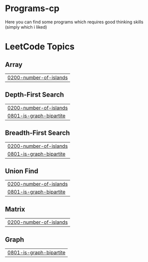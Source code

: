 # Programs-cp
Here you can find some programs which requires good thinking skills (simply which i liked)

<!---LeetCode Topics Start-->
# LeetCode Topics
## Array
|  |
| ------- |
| [0200-number-of-islands](https://github.com/priyanshu-singh18/Programs-cp/tree/master/0200-number-of-islands) |
## Depth-First Search
|  |
| ------- |
| [0200-number-of-islands](https://github.com/priyanshu-singh18/Programs-cp/tree/master/0200-number-of-islands) |
| [0801-is-graph-bipartite](https://github.com/priyanshu-singh18/Programs-cp/tree/master/0801-is-graph-bipartite) |
## Breadth-First Search
|  |
| ------- |
| [0200-number-of-islands](https://github.com/priyanshu-singh18/Programs-cp/tree/master/0200-number-of-islands) |
| [0801-is-graph-bipartite](https://github.com/priyanshu-singh18/Programs-cp/tree/master/0801-is-graph-bipartite) |
## Union Find
|  |
| ------- |
| [0200-number-of-islands](https://github.com/priyanshu-singh18/Programs-cp/tree/master/0200-number-of-islands) |
| [0801-is-graph-bipartite](https://github.com/priyanshu-singh18/Programs-cp/tree/master/0801-is-graph-bipartite) |
## Matrix
|  |
| ------- |
| [0200-number-of-islands](https://github.com/priyanshu-singh18/Programs-cp/tree/master/0200-number-of-islands) |
## Graph
|  |
| ------- |
| [0801-is-graph-bipartite](https://github.com/priyanshu-singh18/Programs-cp/tree/master/0801-is-graph-bipartite) |
<!---LeetCode Topics End-->